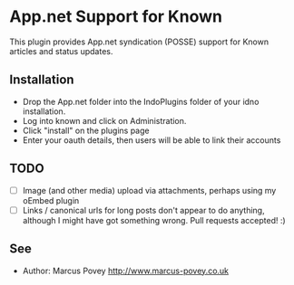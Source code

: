 App.net Support for Known
==========================

This plugin provides App.net syndication (POSSE) support for Known articles and status updates.

Installation
------------

* Drop the App.net folder into the IndoPlugins folder of your idno installation.
* Log into known and click on Administration.
* Click "install" on the plugins page
* Enter your oauth details, then users will be able to link their accounts

TODO
----

* [ ] Image (and other media) upload via attachments, perhaps using my oEmbed plugin
* [ ] Links / canonical urls for long posts don't appear to do anything, although I might have got something wrong. Pull requests accepted! :)

See
---
 * Author: Marcus Povey <http://www.marcus-povey.co.uk> 


